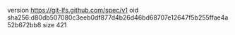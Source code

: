 version https://git-lfs.github.com/spec/v1
oid sha256:d80db507080c3eeb0df877d4b26d46bd68707e12647f5b255ffae4a52b672bb8
size 421
